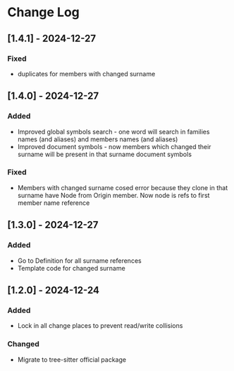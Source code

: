 # Change Log

## [1.4.1] - 2024-12-27

### Fixed

- duplicates for members with changed surname

## [1.4.0] - 2024-12-27

### Added

- Improved global symbols search - one word will search in families names (and aliases) and members names (and aliases)
- Improved document symbols - now members which changed their surname will be present in that surname document symbols 

### Fixed

- Members with changed surname cosed error because they clone in that surname have Node from Origin member. Now node is refs to first member name reference

## [1.3.0] - 2024-12-27

### Added

- Go to Definition for all surname references
- Template code for changed surname

## [1.2.0] - 2024-12-24

### Added

- Lock in all change places to prevent read/write collisions

### Changed

- Migrate to tree-sitter official package  